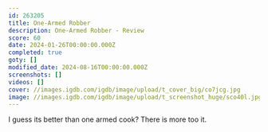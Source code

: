 ```yaml
---
id: 263205
title: One-Armed Robber
description: One-Armed Robber - Review
score: 60
date: 2024-01-26T00:00:00.000Z
completed: true
goty: []
modified_date: 2024-08-16T00:00:00.000Z
screenshots: []
videos: []
cover: //images.igdb.com/igdb/image/upload/t_cover_big/co7jcg.jpg
image: //images.igdb.com/igdb/image/upload/t_screenshot_huge/sco40l.jpg
---
```

I guess its better than one armed cook? There is more too it.